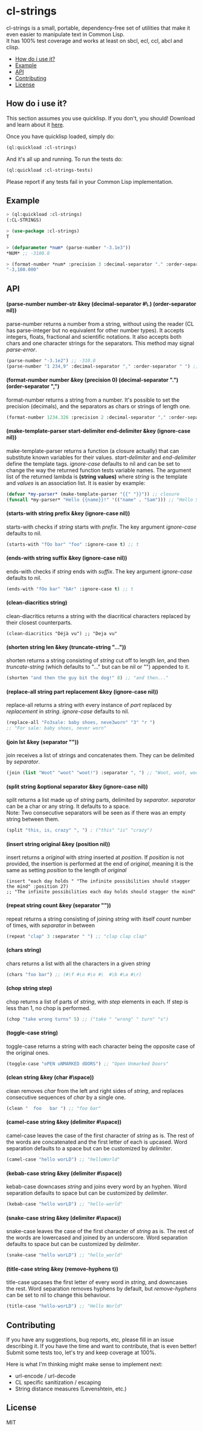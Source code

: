 # cl-strings
cl-strings is a small, portable, dependency-free set of utilities that make it
even easier to manipulate text in Common Lisp.  
It has 100% test coverage and works at least on sbcl, ecl, ccl, abcl and clisp.

* [How do i use it?](#how-do-i-use-it)
* [Example](#example)
* [API](#api)
* [Contributing](#contributing)
* [License](#license)

## How do i use it?
This section assumes you use quicklisp. If you don't, you should! Download and
learn about it [here](https://www.quicklisp.org/beta/).

Once you have quicklisp loaded, simply do:  
```lisp
(ql:quickload :cl-strings)
```
And it's all up and running. To run the tests do:
```lisp
(ql:quickload :cl-strings-tests)
```
Please report if any tests fail in your Common Lisp implementation.

## Example
```lisp
> (ql:quickload :cl-strings)
(:CL-STRINGS)  

> (use-package :cl-strings)
T  

> (defparameter *num* (parse-number "-3.1e3"))
*NUM* ;; -3100.0  

> (format-number *num* :precision 3 :decimal-separator "." :order-separator ",")
"-3,100.000"
```

## API
#### (parse-number number-str &key (decimal-separator #\\.) (order-separator nil))
parse-number returns a number from a string, without using the reader (CL has
parse-integer but no equivalent for other number types). It accepts integers,
floats, fractional and scientific notations. It also accepts both chars and
one character strings for the separators. This method may signal *parse-error*.
```lisp
(parse-number "-3.1e2") ;; -310.0
(parse-number "1 234,9" :decimal-separator "," :order-separator " ") ;; 1234.9
```

#### (format-number number &key (precision 0) (decimal-separator ".") (order-separator ",")
format-number returns a string from a number. It's possible to set the precision
(decimals), and the separators as chars or strings of length one.
```lisp
(format-number 1234.326 :precision 2 :decimal-separator "," :order-separator " ") ;; "1 234,33"
```

#### (make-template-parser start-delimiter end-delimiter &key (ignore-case nil))
make-template-parser returns a function (a closure actually) that can substitute
known variables for their values. *start-delimiter* and *end-delimiter* define
the template tags. *ignore-case* defaults to nil and can be set to change the
way the returned function tests variable names. The argument list of the
returned lambda is **(string values)** where *string* is the template and
*values* is an association list. It is easier by example:
```lisp
(defvar *my-parser* (make-template-parser "{{" "}}")) ;; closure
(funcall *my-parser* "Hello {{name}}!" '(("name" . "Sam"))) ;; "Hello Sam!"
```

#### (starts-with string prefix &key (ignore-case nil))
starts-with checks if *string* starts with *prefix*. The key argument
*ignore-case* defaults to nil.
```lisp
(starts-with "fOo bar" "foo" :ignore-case t) ;; t
```

#### (ends-with string suffix &key (ignore-case nil))
ends-with checks if *string* ends with *suffix*. The key argument *ignore-case*
defaults to nil.
```lisp
(ends-with "fOo bar" "bAr" :ignore-case t) ;; t
```

#### (clean-diacritics string)
clean-diacritics returns a string with the diacritical characters replaced by
their closest counterparts.
```list
(clean-diacritics "Déjà vu") ;; "Deja vu"
```

#### (shorten string len &key (truncate-string "..."))
shorten returns a string consisting of *string* cut off to length *len*, and
then *truncate-string* (which defaults to "..." but can be nil or "") appended
to it.
```lisp
(shorten "and then the guy bit the dog!" 8) ;; "and then..."
```

#### (replace-all string part replacement &key (ignore-case nil))
replace-all returns a string with every instance of *part* replaced by
*replacement* in *string*. *ignore-case* defaults to nil.
```lisp
(replace-all "Fo3sale: baby shoes, neve3worn" "3" "r ")
;; "For sale: baby shoes, never worn"
```

#### (join lst &key (separator ""))
join receives a list of strings and concatenates them. They can be delimited
by *separator*.
```lisp
(join (list "Woot" "woot" "woot!") :separator ", ") ;; "Woot, woot, woot!"
```

#### (split string &optional separator &key (ignore-case nil))
split returns a list made up of *string* parts, delimited by *separator*.
*separator* can be a char or any string. It defaults to a space.  
Note: Two consecutive separators will be seen as
if there was an empty string between them.
```lisp
(split "this, is, crazy" ", ") ; ("this" "is" "crazy")
```

#### (insert string original &key (position nil))
insert returns a *original* with *string* inserted at *position*. If *position*
is not provided, the insertion is performed at the end of *original*, meaning it
 is the same as setting *position* to the length of *original*
```list
(insert "each day holds " "The infinite possibilities should stagger the mind" :position 27)
;; "The infinite possibilities each day holds should stagger the mind"
```

#### (repeat string count &key (separator ""))
repeat returns a string consisting of joining *string* with itself *count*
number of times, with *separator* in between
```lisp
(repeat "clap" 3 :separator " ") ;; "clap clap clap"
```

#### (chars string)
chars returns a list with all the characters in a given *string*
```lisp
(chars "foo bar") ;; (#\f #\o #\o #\  #\b #\a #\r)
```

#### (chop string step)
chop returns a list of parts of *string*, with *step* elements in each.
If step is less than 1, no chop is performed.
```lisp
(chop "take wrong turns" 5) ;; ("take " "wrong" " turn" "s")
```

#### (toggle-case string)
toggle-case returns a string with each character being the opposite case of the
original ones.
```lisp
(toggle-case "oPEN uNMARKED dOORS") ;; "Open Unmarked Doors"
```

#### (clean string &key (char #\\space))
clean removes *char* from the left and right sides of *string*, and replaces
consecutive sequences of *char* by a single one.
```lisp
(clean "  foo   bar ") ;; "foo bar"
```

#### (camel-case string &key (delimiter #\\space))
camel-case leaves the case of the first character of *string* as is.
The rest of the words are concatenated and the first letter of each is upcased.
Word separation defaults to a space but can be customized by *delimiter*.
```lisp
(camel-case "hello worLD") ;; "helloWorld"
```

#### (kebab-case string &key (delimiter #\\space))
kebab-case downcases *string* and joins every word by an hyphen.
Word separation defaults to space but can be customized by *delimiter*.
```lisp
(kebab-case "hello worLD") ;; "hello-world"
```

#### (snake-case string &key (delimiter #\\space))
snake-case leaves the case of the first character of *string* as is.
The rest of the words are lowercased and joined by an underscore.
Word separation defaults to space but can be customized by *delimiter*.
```lisp
(snake-case "hello worLD") ;; "hello_world"
```

#### (title-case string &key (remove-hyphens t))
title-case upcases the first letter of every word in *string*, and downcases
the rest. Word separation removes hyphens by default, but *remove-hyphens* can
be set to nil to change this behaviour.
```lisp
(title-case "hello-worLD") ;; "Hello World"
```

## Contributing
If you have any suggestions, bug reports, etc, please fill in an issue
describing it. If you have the time and want to contribute, that is even better!
Submit some tests too, let's try and keep coverage at 100%.

Here is what I'm thinking might make sense to implement next:
- url-encode / url-decode
- CL specific sanitization / escaping
- String distance measures (Levenshtein, etc.)

## License
MIT
